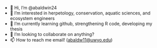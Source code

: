 - 👋 Hi, I’m @abaldwin24
- 👀 I’m interested in herpetology, conservation, aquatic sciences, and ecosystem engineers
- 🌱 I’m currently learning github, strengthening R code, developing my thesis
- 💞️ I’m looking to collaborate on anything?
- 📫 How to reach me email! (abaldw11@uwyo.edu)

<!---
abaldwin24/abaldwin24 is a ✨ special ✨ repository because its `README.md` (this file) appears on your GitHub profile.
You can click the Preview link to take a look at your changes.
--->

